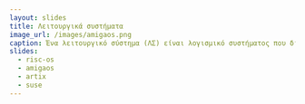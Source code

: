 ```yaml
---
layout: slides
title: Λειτουργικά συστήματα
image_url: /images/amigaos.png
caption: Ένα λειτουργικό σύστημα (ΛΣ) είναι λογισμικό συστήματος που διαχειρίζεται το υλικό του υπολογιστή, τους πόρους λογισμικού και παρέχει κοινές υπηρεσίες για τα προγράμματα του υπολογιστή. 
slides:
  - risc-os
  - amigaos
  - artix
  - suse
---
```

